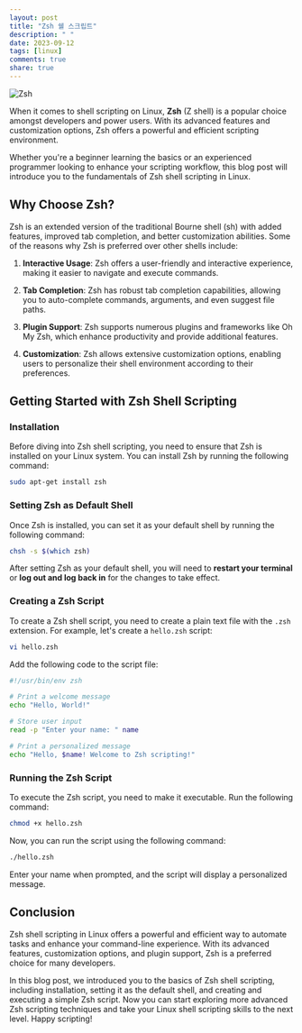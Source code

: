```yaml
---
layout: post
title: "Zsh 쉘 스크립트"
description: " "
date: 2023-09-12
tags: [linux]
comments: true
share: true
---
```


![Zsh](https://images.unsplash.com/photo-1631542354240-1a349b5868a0)

When it comes to shell scripting on Linux, **Zsh** (Z shell) is a popular choice amongst developers and power users. With its advanced features and customization options, Zsh offers a powerful and efficient scripting environment.

Whether you're a beginner learning the basics or an experienced programmer looking to enhance your scripting workflow, this blog post will introduce you to the fundamentals of Zsh shell scripting in Linux.

## Why Choose Zsh?

Zsh is an extended version of the traditional Bourne shell (sh) with added features, improved tab completion, and better customization abilities. Some of the reasons why Zsh is preferred over other shells include:

1. **Interactive Usage**: Zsh offers a user-friendly and interactive experience, making it easier to navigate and execute commands.

2. **Tab Completion**: Zsh has robust tab completion capabilities, allowing you to auto-complete commands, arguments, and even suggest file paths.

3. **Plugin Support**: Zsh supports numerous plugins and frameworks like Oh My Zsh, which enhance productivity and provide additional features.

4. **Customization**: Zsh allows extensive customization options, enabling users to personalize their shell environment according to their preferences.

## Getting Started with Zsh Shell Scripting

### Installation

Before diving into Zsh shell scripting, you need to ensure that Zsh is installed on your Linux system. You can install Zsh by running the following command:

```bash
sudo apt-get install zsh
```

### Setting Zsh as Default Shell

Once Zsh is installed, you can set it as your default shell by running the following command:

```bash
chsh -s $(which zsh)
```

After setting Zsh as your default shell, you will need to **restart your terminal** or **log out and log back in** for the changes to take effect.

### Creating a Zsh Script

To create a Zsh shell script, you need to create a plain text file with the `.zsh` extension. For example, let's create a `hello.zsh` script:

```bash
vi hello.zsh
```

Add the following code to the script file:

```zsh
#!/usr/bin/env zsh

# Print a welcome message
echo "Hello, World!"

# Store user input
read -p "Enter your name: " name

# Print a personalized message
echo "Hello, $name! Welcome to Zsh scripting!"
```

### Running the Zsh Script

To execute the Zsh script, you need to make it executable. Run the following command:

```bash
chmod +x hello.zsh
```

Now, you can run the script using the following command:

```bash
./hello.zsh
```

Enter your name when prompted, and the script will display a personalized message.

## Conclusion

Zsh shell scripting in Linux offers a powerful and efficient way to automate tasks and enhance your command-line experience. With its advanced features, customization options, and plugin support, Zsh is a preferred choice for many developers.

In this blog post, we introduced you to the basics of Zsh shell scripting, including installation, setting it as the default shell, and creating and executing a simple Zsh script. Now you can start exploring more advanced Zsh scripting techniques and take your Linux shell scripting skills to the next level. Happy scripting!